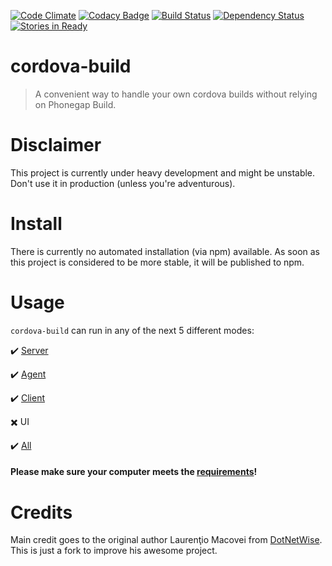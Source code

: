 [![Code Climate](https://codeclimate.com/github/beevelop/cordova-build/badges/gpa.svg)](https://codeclimate.com/github/beevelop/cordova-build)
[![Codacy Badge](https://img.shields.io/codacy/a0d7bb110bac44dda5f0e7befac1960a.svg)](https://www.codacy.com/public/yo/cordova-build)
[![Build Status](https://travis-ci.org/beevelop/cordova-build.svg?branch=master)](https://travis-ci.org/beevelop/cordova-build)
[![Dependency Status](https://gemnasium.com/beevelop/cordova-build.svg)](https://gemnasium.com/beevelop/cordova-build)
[![Stories in Ready](https://badge.waffle.io/beevelop/cordova-build.svg?label=ready&title=Ready)](http://waffle.io/beevelop/cordova-build)

# cordova-build

> A convenient way to handle your own cordova builds without relying on Phonegap Build.

# Disclaimer

This project is currently under heavy development and might be unstable. Don't use it in production (unless you're adventurous).

# Install

There is currently no automated installation (via npm) available. As soon as this project is considered to be more stable, it will be published to npm.

# Usage

`cordova-build` can run in any of the next 5 different modes:

:heavy_check_mark: [Server](//github.com/beevelop/cordova-build/wiki/Server)

:heavy_check_mark: [Agent](//github.com/beevelop/cordova-build/wiki/Agent)

:heavy_check_mark: [Client](//github.com/beevelop/cordova-build/wiki/Client)

:heavy_multiplication_x: UI

:heavy_check_mark: [All](//github.com/beevelop/cordova-build/wiki/All)

#### Please make sure your computer meets the [requirements](//github.com/beevelop/cordova-build/wiki/Requirements)!


# Credits

Main credit goes to the original author Laurenţio Macovei from [DotNetWise](http://www.dotnetwise.com/). This is just a fork to improve his awesome project.